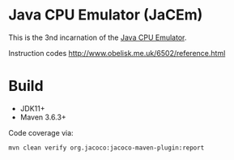 <!---
 Licensed to the Apache Software Foundation (ASF) under one or more
 contributor license agreements.  See the NOTICE file distributed with
 this work for additional information regarding copyright ownership.
 The ASF licenses this file to You under the Apache License, Version 2.0
 (the "License"); you may not use this file except in compliance with
 the License.  You may obtain a copy of the License at

      http://www.apache.org/licenses/LICENSE-2.0

 Unless required by applicable law or agreed to in writing, software
 distributed under the License is distributed on an "AS IS" BASIS,
 WITHOUT WARRANTIES OR CONDITIONS OF ANY KIND, either express or implied.
 See the License for the specific language governing permissions and
 limitations under the License.
-->
# Java CPU Emulator (JaCEm)

This is the 3nd incarnation of the [Java CPU Emulator](https://github.com/khmarbaise/CPUEmu). 

Instruction codes http://www.obelisk.me.uk/6502/reference.html

# Build

* JDK11+
* Maven 3.6.3+

Code coverage via:
```bash
mvn clean verify org.jacoco:jacoco-maven-plugin:report
```

